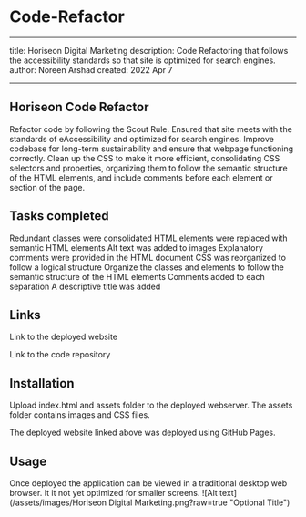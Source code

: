 # Code-Refactor
---
title: Horiseon Digital Marketing
description: Code Refactoring that follows the accessibility standards so that site is optimized for search engines.
author: Noreen Arshad
created:  2022 Apr 7

---

## Horiseon Code Refactor 

Refactor code by following the Scout Rule. Ensured that site meets with the standards of eAccessibility and optimized for search engines. 
Improve codebase for long-term sustainability and ensure that webpage functioning correctly.
Clean up the CSS to make it more efficient, consolidating CSS selectors and properties, 
organizing them to follow the semantic structure of the HTML elements, 
and include comments before each element or section of the page.

## Tasks completed

Redundant classes were consolidated
HTML elements were replaced with semantic HTML elements
Alt text was added to images
Explanatory comments were provided in the HTML document
CSS was reorganized to follow a logical structure
Organize the classes and elements to follow the semantic structure of the HTML elements
Comments added to   each separation
A descriptive title was added

## Links

Link to the deployed website

Link to the code repository

## Installation

Upload index.html and assets folder to the deployed webserver. The assets folder contains images and CSS files.

The deployed website linked above was deployed using GitHub Pages.

## Usage
Once deployed the application can be viewed in a traditional desktop web browser. It it not yet optimized for smaller screens.
![Alt text](/assets/images/Horiseon Digital Marketing.png?raw=true "Optional Title")
